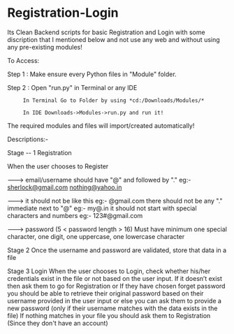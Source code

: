 # Registration-Login
Its Clean Backend scripts for basic Registration and Login with some discription that I mentioned below and not use any web and without using any pre-existing modules!

To Access:

Step 1 : Make ensure every Python files in "Module" folder.

Step 2 : Open "run.py" in Terminal or any IDE

         In Terminal Go to Folder by using *cd:/Downloads/Modules/* 
         
         In IDE Downloads->Modules->run.py and run it!
         
The required modules and files will import/created automatically!

Descriptions:-

Stage -- 1 
Registration

When the user chooses to Register

---> email/username should have "@" and followed by "."
      eg:- sherlock@gmail.com
            nothing@yahoo.in

---> it should not be like this 
       eg:- @gmail.com
            there should not be any "." immediate next to "@"
            eg:- my@.in
            it should not start with special characters and numbers
eg:- 123#@gmail.com

---> password (5 < password length > 16)
              Must have minimum one special character,
              one digit,
              one uppercase, 
              one lowercase character 

Stage 2 
  Once the username and password are validated, store that data in a file


Stage 3
Login
 When the user chooses to Login, check whether his/her credentials exist in the file or not based on the user input. 
If it doesn’t exist then ask them to go for Registration or 
If they have chosen forget password you should be able to retrieve their original password based on their username provided in the user input
or else you can ask them to provide a new password
(only if their username matches with the data exists in the file)
If nothing matches in your file you should ask them to Registration
(Since they don't have an account)
